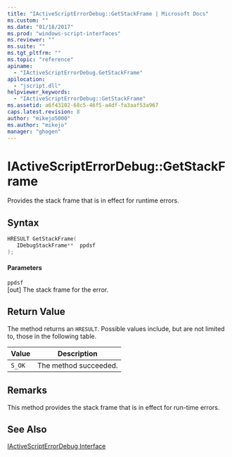 ```yaml
---
title: "IActiveScriptErrorDebug::GetStackFrame | Microsoft Docs"
ms.custom: ""
ms.date: "01/18/2017"
ms.prod: "windows-script-interfaces"
ms.reviewer: ""
ms.suite: ""
ms.tgt_pltfrm: ""
ms.topic: "reference"
apiname: 
  - "IActiveScriptErrorDebug.GetStackFrame"
apilocation: 
  - "jscript.dll"
helpviewer_keywords: 
  - "IActiveScriptErrorDebug::GetStackFrame"
ms.assetid: a6f43102-68c5-46f5-a4df-fa3aaf53a967
caps.latest.revision: 8
author: "mikejo5000"
ms.author: "mikejo"
manager: "ghogen"
---
```

# IActiveScriptErrorDebug::GetStackFrame
Provides the stack frame that is in effect for runtime errors.  
  
## Syntax  
  
```cpp
HRESULT GetStackFrame(  
   IDebugStackFrame**  ppdsf  
);  
```  
  
#### Parameters  
 `ppdsf`  
 [out] The stack frame for the error.  
  
## Return Value  
 The method returns an `HRESULT`. Possible values include, but are not limited to, those in the following table.  
  
|Value|Description|  
|-----------|-----------------|  
|`S_OK`|The method succeeded.|  
  
## Remarks  
 This method provides the stack frame that is in effect for run-time errors.  
  
## See Also  
 [IActiveScriptErrorDebug Interface](../../winscript/reference/iactivescripterrordebug-interface.md)